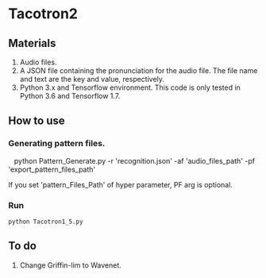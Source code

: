 # Tacotron2
## Materials
1. Audio files.
2. A JSON file containing the pronunciation for the audio file. The file name and text are the key and value, respectively.
3. Python 3.x and Tensorflow environment. This code is only tested in Python 3.6 and Tensorflow 1.7.

## How to use
### Generating pattern files.

    python Pattern_Generate.py -r 'recognition.json' -af 'audio_files_path' -pf 'export_pattern_files_path'

If you set 'pattern_Files_Path' of hyper parameter, PF arg is optional.

### Run

    python Tacotron1_5.py
    
## To do
1. Change Griffin-lim to Wavenet.
